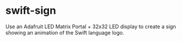 # swift-sign
Use an Adafruit LED Matrix Portal + 32x32 LED display to create a sign showing an animation of the Swift language logo.

